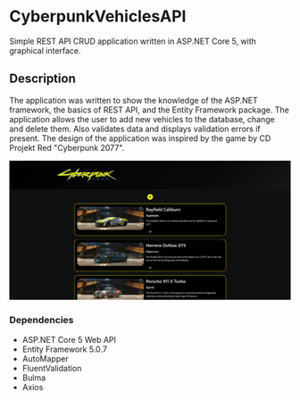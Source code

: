 # CyberpunkVehiclesAPI

Simple REST API CRUD application written in  ASP.NET Core 5, with graphical interface. 

## Description

The application was written to show the knowledge of the ASP.NET framework, the basics of REST API, and the Entity Framework package.
The application allows the user to add new vehicles to the database, change and delete them. Also validates data and displays validation errors if present.
The design of the application was inspired by the game by CD Projekt Red "Cyberpunk 2077".

![Alt text](Screens/Screen1.png?raw=true "Title")

### Dependencies

* ASP.NET Core 5 Web API
* Entity Framework 5.0.7
* AutoMapper 
* FluentValidation
* Bulma
* Axios
